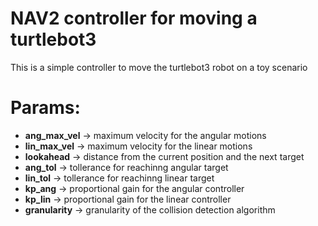# NAV2 controller for moving a turtlebot3
This is a simple controller to move the turtlebot3 robot on a toy scenario

# Params:
- **ang_max_vel** -> maximum velocity for the angular motions
- **lin_max_vel** -> maximum velocity for the linear motions
- **lookahead** -> distance from the current position and the next target
- **ang_tol** -> tollerance for reachinng angular target
- **lin_tol** -> tollerance for reachinng linear target
- **kp_ang** -> proportional gain for the angular controller
- **kp_lin** -> proportional gain for the linear controller
- **granularity** -> granularity of the collision detection algorithm
